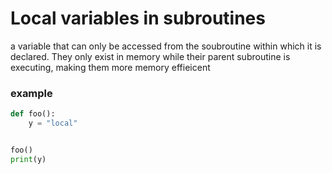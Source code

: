 # Local variables in subroutines

a variable that can only be accessed from the soubroutine within which it is declared. They only exist in memory while their parent subroutine is executing, making them more memory effieicent

### example
```py
def foo():
    y = "local"


foo()
print(y)
```